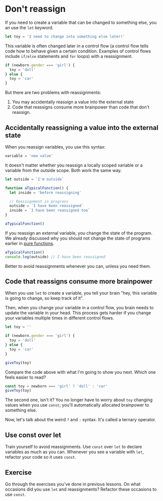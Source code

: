 # Don't reassign

If you need to create a variable that can be changed to something else, you an use the `let` keyword.

```js
let toy = 'I need to change into something else later!'
```

This variable is often changed later in a control flow (a control flow tells code how to behave given a certain condition. Examples of control flows include `if/else` statements and `for` loops) with a reassignment.

```js
if (newborn.gender === 'girl') {
  toy = 'doll'
} else {
  toy = 'car'
}
```

But there are two problems with reassignments:

1. You may accidentally reassign a value into the external state
2. Code that reassigns consume more brainpower than code that don't reassign.

## Accidentally reassigning a value into the external state

When you reassign variables, you use this syntax:

```js
variable = 'new value'
```

It doesn't matter whether you reassign a locally scoped variable or a variable from the outside scope. Both work the same way.

```js
let outside = `I'm outside`

function aTypicalFunction() {
  let inside = 'before reassigning'

  // Reassignment in progress
  outside = `I have been reassigned`
  inside = `I have been reassigned too`
}

aTypicalFunction()
```

If you reassign an external variable, you change the state of the program. We already discussed why you should not change the state of programs earlier in [pure functions](07.pure-functions.md).

```js
aTypicalFunction()
console.log(outside) // I have been reassigned
```

Better to avoid reassignments whenever you can, unless you need them.

## Code that reassigns consume more brainpower

When you use `let` to create a variable, you tell your brain "hey, this variable is going to change, so keep track of it".

Then, when you change your variable in a control flow, you brain needs to update the variable in your head. This process gets harder if you change your variables multiple times in different control flows.

```js
let toy = ''

if (newborn.gender === 'girl') {
  toy = 'doll'
} else {
  toy = 'car'
}

giveToy(toy)
```

Compare the code above with what I'm going to show you next. Which one feels easier to read?

```js
const toy = newborn === 'girl' ? 'doll' : 'car'
giveToy(toy)
```

The second one, isn't it? You no longer have to worry about `toy` changing values when you use `const`; you'll automatically allocated brainpower to something else.

Now, let's talk about the weird `?` and `:` syntax. It's called a ternary operator.

## Use const over let

Train yourself to avoid reassignments. Use `const` over `let` to declare variables as much as you can. Whenever you see a variable with `let`, refactor your code so it uses `const`.

## Exercise

Go through the exercises you've done in previous lessons. On what occasions did you use `let` and reassignments? Refactor these occasions to use `const`.